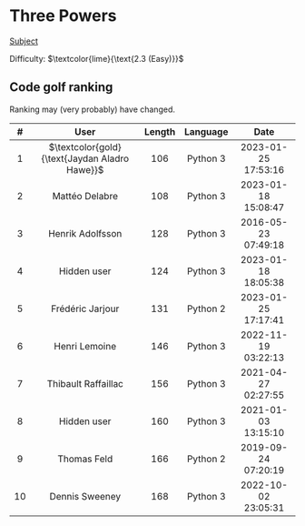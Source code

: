 # Three Powers

[Subject](https://open.kattis.com/problems/threepowers)

Difficulty: $\textcolor{lime}{\text{2.3 (Easy)}}$

## Code golf ranking

Ranking may (very probably) have changed.

|  # |        User        | Length |          Language         |         Date        |
|:--:|:------------------:|:------:|:-------------------------:|:-------------------:|
| 1  | $\textcolor{gold}{\text{Jaydan Aladro Hawe}}$ | 106     | Python 3                  | 2023-01-25 17:53:16 |
| 2  | Mattéo Delabre     | 108    | Python 3                  | 2023-01-18 15:08:47	|
| 3  | Henrik Adolfsson             | 128    | Python 3                  | 2016-05-23 07:49:18|
| 4  | Hidden user        | 124    | Python 3                  | 2023-01-18 18:05:38	 |
| 5  | Frédéric Jarjour        | 131    | Python 2                  | 2023-01-25 17:17:41 |
| 6  | Henri Lemoine    | 146    | Python 3                  | 2022-11-19 03:22:13	 |
| 7  | Thibault Raffaillac    | 156    | Python 3                  | 2021-04-27 02:27:55 |
| 8  | Hidden user  | 160    | Python 3                  | 2021-01-03 13:15:10 |
| 9  | Thomas Feld           | 166    | Python 2                  | 2019-09-24 07:20:19 |
| 10 | Dennis Sweeney         | 168    | Python 3                  | 2022-10-02 23:05:31 |
